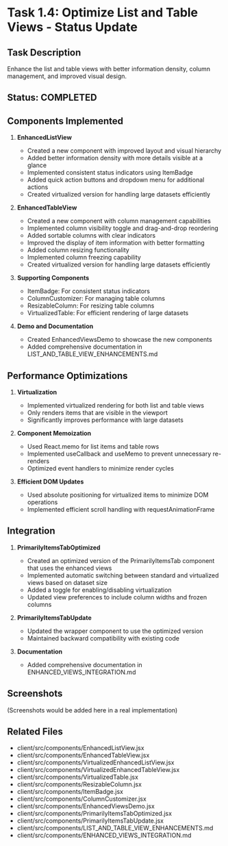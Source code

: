 # Task 1.4: Optimize List and Table Views - Status Update

## Task Description

Enhance the list and table views with better information density, column management, and improved visual design.

## Status: COMPLETED

## Components Implemented

1. **EnhancedListView**

   - Created a new component with improved layout and visual hierarchy
   - Added better information density with more details visible at a glance
   - Implemented consistent status indicators using ItemBadge
   - Added quick action buttons and dropdown menu for additional actions
   - Created virtualized version for handling large datasets efficiently

2. **EnhancedTableView**

   - Created a new component with column management capabilities
   - Implemented column visibility toggle and drag-and-drop reordering
   - Added sortable columns with clear indicators
   - Improved the display of item information with better formatting
   - Added column resizing functionality
   - Implemented column freezing capability
   - Created virtualized version for handling large datasets efficiently

3. **Supporting Components**

   - ItemBadge: For consistent status indicators
   - ColumnCustomizer: For managing table columns
   - ResizableColumn: For resizing table columns
   - VirtualizedTable: For efficient rendering of large datasets

4. **Demo and Documentation**
   - Created EnhancedViewsDemo to showcase the new components
   - Added comprehensive documentation in LIST_AND_TABLE_VIEW_ENHANCEMENTS.md

## Performance Optimizations

1. **Virtualization**

   - Implemented virtualized rendering for both list and table views
   - Only renders items that are visible in the viewport
   - Significantly improves performance with large datasets

2. **Component Memoization**

   - Used React.memo for list items and table rows
   - Implemented useCallback and useMemo to prevent unnecessary re-renders
   - Optimized event handlers to minimize render cycles

3. **Efficient DOM Updates**
   - Used absolute positioning for virtualized items to minimize DOM operations
   - Implemented efficient scroll handling with requestAnimationFrame

## Integration

1. **PrimarilyItemsTabOptimized**

   - Created an optimized version of the PrimarilyItemsTab component that uses the enhanced views
   - Implemented automatic switching between standard and virtualized views based on dataset size
   - Added a toggle for enabling/disabling virtualization
   - Updated view preferences to include column widths and frozen columns

2. **PrimarilyItemsTabUpdate**

   - Updated the wrapper component to use the optimized version
   - Maintained backward compatibility with existing code

3. **Documentation**
   - Added comprehensive documentation in ENHANCED_VIEWS_INTEGRATION.md

## Screenshots

(Screenshots would be added here in a real implementation)

## Related Files

- client/src/components/EnhancedListView.jsx
- client/src/components/EnhancedTableView.jsx
- client/src/components/VirtualizedEnhancedListView.jsx
- client/src/components/VirtualizedEnhancedTableView.jsx
- client/src/components/VirtualizedTable.jsx
- client/src/components/ResizableColumn.jsx
- client/src/components/ItemBadge.jsx
- client/src/components/ColumnCustomizer.jsx
- client/src/components/EnhancedViewsDemo.jsx
- client/src/components/PrimarilyItemsTabOptimized.jsx
- client/src/components/PrimarilyItemsTabUpdate.jsx
- client/src/components/LIST_AND_TABLE_VIEW_ENHANCEMENTS.md
- client/src/components/ENHANCED_VIEWS_INTEGRATION.md
